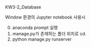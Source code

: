 KW3-2_Database


Window 환경의 Jupyter notebook 사용시

0. anaconda prompt 실행
1. manage.py가 존재하는 폴더 위치로 cd.
2. python manage.py runserver
